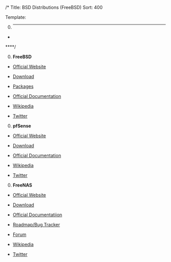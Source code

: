 /*
Title: BSD Distributions (FreeBSD)
Sort: 400

Template:

0. ****

  * []()

****/

0. **FreeBSD**

  * [Official Website](https://www.freebsd.org/)

  * [Download](https://www.freebsd.org/where.html)

  * [Packages](https://www.freebsd.org/ports/)

  * [Official Documentation](https://www.freebsd.org/doc/en_US.ISO8859-1/books/handbook/index.html)

  * [Wikipedia](https://en.wikipedia.org/wiki/FreeBSD)

  * [Twitter](https://twitter.com/freebsd)

0. **pfSense**

  * [Official Website](https://www.pfsense.org/)

  * [Download](https://www.pfsense.org/download/)

  * [Official Documentation](https://doc.pfsense.org/index.php/Main_Page)

  * [Wikipedia](https://en.wikipedia.org/wiki/PfSense)

  * [Twitter](https://twitter.com/pfsense)

0. **FreeNAS**

  * [Official Website](http://www.freenas.org/)

  * [Download](http://www.freenas.org/download-freenas-release/)

  * [Official Documentatiion](http://doc.freenas.org/)

  * [Roadmap/Bug Tracker](https://redmine.ixsystems.com/projects/freenas/roadmap)

  * [Forum](https://forums.freenas.org/index.php)

  * [Wikipedia](https://en.wikipedia.org/wiki/FreeNAS)

  * [Twitter](https://twitter.com/FreeNASTeam)
